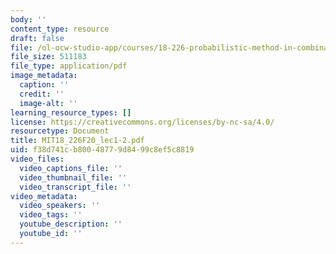 ```yaml
---
body: ''
content_type: resource
draft: false
file: /ol-ocw-studio-app/courses/18-226-probabilistic-method-in-combinatorics-fall-2020/mit18_226f20_lec1-2.pdf
file_size: 511183
file_type: application/pdf
image_metadata:
  caption: ''
  credit: ''
  image-alt: ''
learning_resource_types: []
license: https://creativecommons.org/licenses/by-nc-sa/4.0/
resourcetype: Document
title: MIT18_226F20_lec1-2.pdf
uid: f38d741c-b800-4877-9d84-99c8ef5c8819
video_files:
  video_captions_file: ''
  video_thumbnail_file: ''
  video_transcript_file: ''
video_metadata:
  video_speakers: ''
  video_tags: ''
  youtube_description: ''
  youtube_id: ''
---
```

